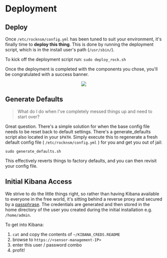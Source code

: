 # Deployment

## Deploy
Once `/etc/rocknsm/config.yml` has been tuned to suit your environment, it's
finally time to **deploy this thing**.  This is done by running the deployment
script, which is in the install user's path (`/usr/sbin/`).

<!-- ```
/usr/sbin/
├── ...
├── deploy_rock.sh.sh
├── ...
``` -->

To kick off the deployment script run:  `sudo deploy_rock.sh`  

Once the deployment is completed with the components you chose, you'll be
congratulated with a success banner.  

<p align="center">
<img src="../img/install_banner.png">
</p>
<!-- <p align="center">
<a href="https://asciinema.org/a/2rS2u1fJzhaNVtkuKWgqd5BQl" target="\_blank"><img src="https://asciinema.org/a/2rS2u1fJzhaNVtkuKWgqd5BQl.png" width="469"/></a>
</p>   -->


## Generate Defaults
> What do I do when I've completely messed things up and need to start over?

Great question.  There's a simple solution for when the base config file needs
to be reset back to default settings. There's a generate_defaults script also
located in your `$PATH`. Simply execute this to regenerate a fresh default
config file ( `/etc/rocknsm/config.yml` ) for you and get you out of jail:  

`sudo generate_defaults.sh`  

This effectively reverts things to factory defaults, and you can then revisit
your config file.  


## Initial Kibana Access
We strive to do the little things right, so rather than having Kibana available
to everyone in the free world, it's sitting behind a reverse proxy and secured
by a [passphrase](https://xkcd.com/936/).  The credentials are generated and
then stored in the home directory of the user you created during the initial
installation e.g. `/home/admin`.

To get into Kibana:  

1. `cat` and copy the contents of `~/KIBANA_CREDS.README`
1. browse to `https://<sensor-management-IP>`
1. enter this user / password combo
1. profit!
